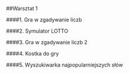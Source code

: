 ##Warsztat 1

####1. Gra w zgadywanie liczb

####2. Symulator LOTTO

####3. Gra w zgadywanie liczb 2

####4. Kostka do gry

####5. Wyszukiwarka najpopularniejszych słów